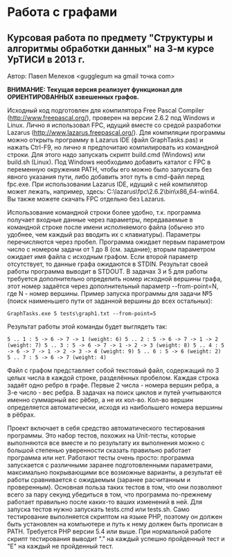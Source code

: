 Работа с графами
================

Курсовая работа по предмету "Структуры и алгоритмы обработки данных" на 3-м курсе УрТИСИ в 2013 г.
--------------------------------------------------------------------------------------------------

Автор: Павел Мелехов <gugglegum на gmail точка com>

**ВНИМАНИЕ: Текущая версия реализует функционал для ОРИЕНТИРОВАННЫХ взвешенных графов.**

Исходный код подготовлен для компилятора Free Pascal Compiler (http://www.freepascal.org/), проверен на версии 2.6.2 под Windows и Linux. Лично я использовал FPC, идущий вместе со средой разработки Lazarus (http://www.lazarus.freepascal.org/). Для компиляции программы можно открыть программу в Lazarus IDE (файл GraphTasks.pas) и нажать Ctrl-F9, но лично я предпочитаю компилировать из командной строки. Для этого надо запускать скрипт build.cmd (Windows) или build.sh (Linux). Под Windows необходимо добавить каталог с FPC в переменную окружения PATH, чтобы его можно было запускать без явного указания пути, либо добавить этот путь в cmd-файл перед fpc.exe. При использовании Lazarus IDE, идущий с ней компилятор может лежать, например, здесь: C:\lazarus\fpc\2.6.2\bin\x86_64-win64. Вы также можете скачать FPC отдельно без Lazarus.

Использование командной строки более удобно, т.к. программа получает входные данные через параметры, передаваемые в командной строке после имени исполняемого файла (обычно это удобнее, чем каждый раз вводить их с клавиатуры). Параметры перечисляются через пробел. Программа ожидает первым параметром число с номером задачи от 1 до 8 (см. задание); вторым параметром ожидает имя файла с исходным графом. Если второй параметр отсутствует, то данные графа ожидаются в STDIN. Результат своей работы программа выводит в STDOUT. В задачах 3 и 5 для работы требуется дополнительно определить номер исходной вершины графа, этот номер задаётся через дополнительный параметр --from-point=N, где N - номер вершины. Пример запуска программы для задачи №5 (поиск наименьшего пути от заданной вершины до всех остальных):

`GraphTasks.exe 5 tests\graph1.txt --from-point=5`

Результат работы этой команды будет выглядеть так:

`
5 .. 1 : 5 -> 6 -> 7 -> 1 (weight: 6)
5 .. 2 : 5 -> 6 -> 7 -> 1 -> 2 (weight: 7)
5 .. 3 : 5 -> 6 -> 7 -> 1 -> 2 -> 3 (weight: 8)
5 .. 4 : 5 -> 6 -> 7 -> 1 -> 2 -> 3 -> 4 (weight: 9)
5 .. 6 : 5 -> 6 (weight: 2)
5 .. 7 : 5 -> 6 -> 7 (weight: 4)
`

Файл с графом представляет собой текстовый файл, содержащий по 3 целых числа в каждой строке, разделённых пробелом. Каждая строка задаёт одно ребро в графе. Первые 2 числа - номера вершин ребра, а 3-е число - вес ребра. В задачах на поиск циклов и путей учитываются именно суммарный вес рёбер, а не их кол-во. Кол-во вершин определяется автоматически, исходя из наибольшего номера вершины в рёбрах.

Проект включает в себя средство автоматического тестирования программы. Это набор тестов, похожих на Unit-тесты, которые выполняются все вместе и по результату их выполнения можно с большой степенью уверенности сказать правильно работает программа или нет. Работают тесты очень просто: программа запускается с различными заранее подготовленными параметрами, максимально покрывающими все возможные варианты, а результат её работы сравнивается с ожидаемым (заранее расчитанным и проверенным). Основная польза таких тестов в том, что они позволяют всего за пару секунд убедиться в том, что программа по-прежнему работает правильно после каких-то ваших изменений в ней. Для запуска тестов нужно запускать tests.cmd или tests.sh. Само тестирование выполняется скриптом на языке PHP, поэтому он должен быть установлен на компьютере и путь к нему должен быть прописан в PATH. Требуется PHP версии 5.4 или выше. При нормальной работе скрипт тестирования выводит "." на каждый успешно пройденный тест и "E" на каждый не пройденный тест.
